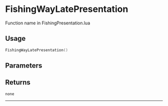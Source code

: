# FishingWayLatePresentation
Function name in FishingPresentation.lua
## Usage
```lua
FishingWayLatePresentation()
```
## Parameters

## Returns
`none`

---